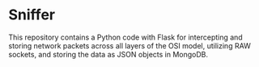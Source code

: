 # Sniffer
This repository contains a Python code with Flask for intercepting and storing network packets across all layers of the OSI model, utilizing RAW sockets, and storing the data as JSON objects in MongoDB.
